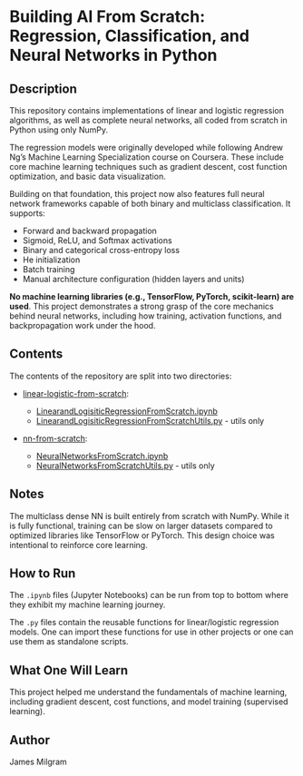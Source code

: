 # Building AI From Scratch: Regression, Classification, and Neural Networks in Python 

## Description
This repository contains implementations of linear and logistic regression algorithms, as well as complete neural networks, all coded from scratch in Python using only NumPy.

The regression models were originally developed while following Andrew Ng’s Machine Learning Specialization course on Coursera. These include core machine learning techniques such as gradient descent, cost function optimization, and basic data visualization.

Building on that foundation, this project now also features full neural network frameworks capable of both binary and multiclass classification. It supports:

- Forward and backward propagation
- Sigmoid, ReLU, and Softmax activations
- Binary and categorical cross-entropy loss
- He initialization
- Batch training
- Manual architecture configuration (hidden layers and units)

**No machine learning libraries (e.g., TensorFlow, PyTorch, scikit-learn) are used**. This project demonstrates a strong grasp of the core mechanics behind neural networks, including how training, activation functions, and backpropagation work under the hood.

## Contents
The contents of the repository are split into two directories:

- [linear-logistic-from-scratch](linear-logistic-from-scratch/):
  - [LinearandLogisiticRegressionFromScratch.ipynb](linear-logistic-from-scratch/LinearandLogisiticRegressionFromScratch.ipynb)
  - [LinearandLogisiticRegressionFromScratchUtils.py](linear-logistic-from-scratch/LinearandLogisiticRegressionFromScratchUtils.py) - utils only

- [nn-from-scratch](nn-from-scratch/):
  - [NeuralNetworksFromScratch.ipynb](nn-from-scratch/NeuralNetworksFromScratch.ipynb)
  - [NeuralNetworksFromScratchUtils.py](nn-from-scratch/NeuralNetworksFromScratchUtils.py) - utils only

## Notes
The multiclass dense NN is built entirely from scratch with NumPy. While it is fully functional, training can be slow on larger datasets compared to optimized libraries like TensorFlow or PyTorch. This design choice was intentional to reinforce core learning.

## How to Run
The `.ipynb` files (Jupyter Notebooks) can be run from top to bottom where they exhibit my machine learning journey. 

The `.py` files contain the reusable functions for linear/logistic regression models. One can import these functions for use in other projects or one can use them as standalone scripts.

## What One Will Learn
This project helped me understand the fundamentals of machine learning, including gradient descent, cost functions, and model training (supervised learning). 

## Author
James Milgram
